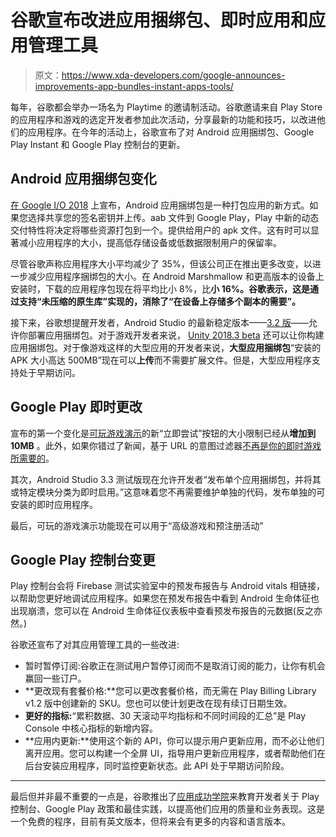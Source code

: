 # 谷歌宣布改进应用捆绑包、即时应用和应用管理工具

> 原文：<https://www.xda-developers.com/google-announces-improvements-app-bundles-instant-apps-tools/>

每年，谷歌都会举办一场名为 Playtime 的邀请制活动。谷歌邀请来自 Play Store 的应用程序和游戏的选定开发者参加此次活动，分享最新的功能和技巧，以改进他们的应用程序。在今年的活动上，谷歌宣布了对 Android 应用捆绑包、Google Play Instant 和 Google Play 控制台的更新。

## Android 应用捆绑包变化

[在 Google I/O 2018](https://www.xda-developers.com/android-app-bundle-google-play-dynamic-delivery-apk-size/) 上宣布，Android 应用捆绑包是一种打包应用的新方式。如果您选择共享您的签名密钥并上传。aab 文件到 Google Play，Play 中新的动态交付特性将决定将哪些资源打包到一个。提供给用户的 apk 文件。这有时可以显著减小应用程序的大小，提高低存储设备或低数据限制用户的保留率。

尽管谷歌声称应用程序大小平均减少了 35%，但该公司正在推出更多改变，以进一步减少应用程序捆绑包的大小。在 Android Marshmallow 和更高版本的设备上安装时，下载的应用程序包现在将平均比小 8%，比**小 16%。谷歌表示，这是通过支持“未压缩的原生库”实现的，消除了“在设备上存储多个副本的需要”。**

接下来，谷歌想提醒开发者，Android Studio 的最新稳定版本——[3.2 版](https://www.xda-developers.com/android-studio-3-2-emulator-snapshots-energy-profiler/)——允许你部署应用捆绑包。对于游戏开发者来说， [Unity 2018.3 beta](https://blogs.unity3d.com/2018/10/03/support-for-android-app-bundle-aab-in-unity-2018-3-beta/) 还可以让你构建应用捆绑包。对于像游戏这样的大型应用的开发者来说，**大型应用捆绑包**“安装的 APK 大小高达 500MB”现在可以**上传**而不需要扩展文件。但是，大型应用程序支持处于早期访问。

## Google Play 即时更改

宣布的第一个变化是[可玩游戏演示](https://www.xda-developers.com/playable-game-demo-google-play-store/)的新“立即尝试”按钮的大小限制已经从**增加到 10MB** 。此外，如果你错过了新闻，基于 URL 的意图过滤器[不再是你的即时游戏所需要的](https://android-developers.googleblog.com/2018/08/streamlining-developer-experience-for.html)。

其次，Android Studio 3.3 测试版现在允许开发者“发布单个应用捆绑包，并将其或特定模块分类为即时启用。”这意味着您不再需要维护单独的代码，发布单独的可安装的即时应用程序。

最后，可玩的游戏演示功能现在可以用于“高级游戏和预注册活动”

## Google Play 控制台变更

Play 控制台会将 Firebase 测试实验室中的预发布报告与 Android vitals 相链接，以帮助您更好地调试应用程序。如果您在预发布报告中看到 Android 生命体征也出现崩溃，您可以在 Android 生命体征仪表板中查看预发布报告的元数据(反之亦然。)

谷歌还宣布了对其应用管理工具的一些改进:

*   暂时暂停订阅:谷歌正在测试用户暂停订阅而不是取消订阅的能力，让你有机会赢回一些订户。
*   **更改现有套餐价格:**您可以更改套餐价格，而无需在 Play Billing Library v1.2 版中创建新的 SKU。您也可以使计划更改在现有续订日期生效。
*   **更好的指标:**“累积数据、30 天滚动平均指标和不同时间段的汇总”是 Play Console 中核心指标的新增内容。
*   **应用内更新:**使用这个新的 API，你可以提示用户更新应用，而不必让他们离开应用。您可以构建一个全屏 UI，指导用户更新应用程序，或者帮助他们在后台安装应用程序，同时监控更新状态。此 API 处于早期访问阶段。[](https://static1.xdaimages.com/wordpress/wp-content/uploads/2018/10/Google-Play-In-App-Update.jpg)

* * *

最后但并非最不重要的一点是，谷歌推出了[应用成功学院](https://developer.android.com/google-play/academy/)来教育开发者关于 Play 控制台、Google Play 政策和最佳实践，以提高他们应用的质量和业务表现。这是一个免费的程序，目前有英文版本，但将来会有更多的内容和语言版本。